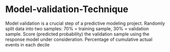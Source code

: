# Model-validation-Technique
Model validation is a crucial step of a predictive modeling project. Randomly split data into two samples: 70% = training sample, 
30% = validation sample. Score (predicted probability) the validation sample using the response model under consideration. Percentage of cumulative actual events in each decile
